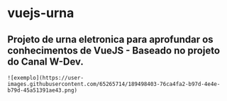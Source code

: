 # vuejs-urna

## Projeto de urna eletronica para aprofundar os conhecimentos de VueJS - Baseado no projeto do Canal W-Dev.
```
![exemplo](https://user-images.githubusercontent.com/65265714/189498403-76ca4fa2-b97d-4e4e-b79d-45a51391ae43.png)

